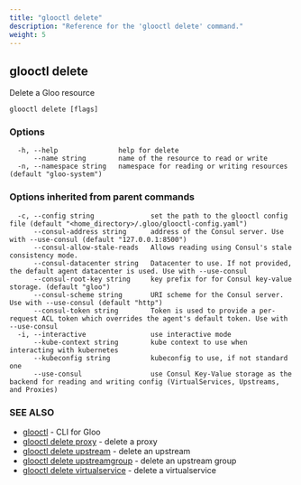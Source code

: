 ```yaml
---
title: "glooctl delete"
description: "Reference for the 'glooctl delete' command."
weight: 5
---
```

## glooctl delete

Delete a Gloo resource

```
glooctl delete [flags]
```

### Options

```
  -h, --help               help for delete
      --name string        name of the resource to read or write
  -n, --namespace string   namespace for reading or writing resources (default "gloo-system")
```

### Options inherited from parent commands

```
  -c, --config string              set the path to the glooctl config file (default "<home_directory>/.gloo/glooctl-config.yaml")
      --consul-address string      address of the Consul server. Use with --use-consul (default "127.0.0.1:8500")
      --consul-allow-stale-reads   Allows reading using Consul's stale consistency mode.
      --consul-datacenter string   Datacenter to use. If not provided, the default agent datacenter is used. Use with --use-consul
      --consul-root-key string     key prefix for for Consul key-value storage. (default "gloo")
      --consul-scheme string       URI scheme for the Consul server. Use with --use-consul (default "http")
      --consul-token string        Token is used to provide a per-request ACL token which overrides the agent's default token. Use with --use-consul
  -i, --interactive                use interactive mode
      --kube-context string        kube context to use when interacting with kubernetes
      --kubeconfig string          kubeconfig to use, if not standard one
      --use-consul                 use Consul Key-Value storage as the backend for reading and writing config (VirtualServices, Upstreams, and Proxies)
```

### SEE ALSO

* [glooctl](../glooctl)	 - CLI for Gloo
* [glooctl delete proxy](../glooctl_delete_proxy)	 - delete a proxy
* [glooctl delete upstream](../glooctl_delete_upstream)	 - delete an upstream
* [glooctl delete upstreamgroup](../glooctl_delete_upstreamgroup)	 - delete an upstream group
* [glooctl delete virtualservice](../glooctl_delete_virtualservice)	 - delete a virtualservice

